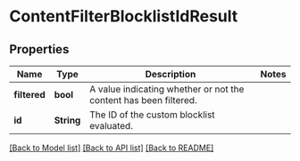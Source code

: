# ContentFilterBlocklistIdResult

## Properties

Name | Type | Description | Notes
------------ | ------------- | ------------- | -------------
**filtered** | **bool** | A value indicating whether or not the content has been filtered. | 
**id** | **String** | The ID of the custom blocklist evaluated. | 

[[Back to Model list]](../README.md#documentation-for-models) [[Back to API list]](../README.md#documentation-for-api-endpoints) [[Back to README]](../README.md)


